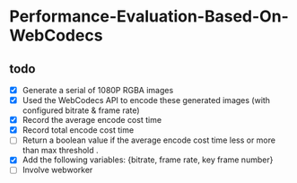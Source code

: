 # Performance-Evaluation-Based-On-WebCodecs
## todo
- [x] Generate a serial of 1080P RGBA images
- [x] Used the WebCodecs API to encode these generated images (with configured bitrate & frame rate)
- [x] Record the average encode cost time 
- [x] Record total encode cost time
- [ ] Return a boolean value if the average encode cost time less or more than max threshold .
- [x] Add the following variables: {bitrate, frame rate, key frame number}
- [ ] Involve webworker